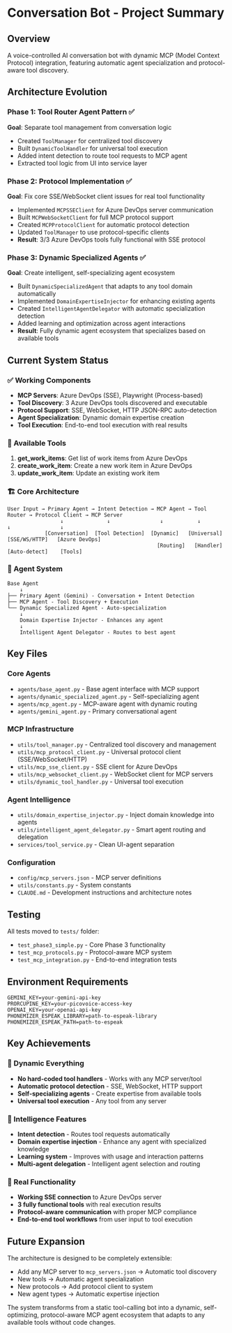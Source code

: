 # Conversation Bot - Project Summary

## Overview
A voice-controlled AI conversation bot with dynamic MCP (Model Context Protocol) integration, featuring automatic agent specialization and protocol-aware tool discovery.

## Architecture Evolution

### Phase 1: Tool Router Agent Pattern ✅
**Goal**: Separate tool management from conversation logic
- Created `ToolManager` for centralized tool discovery
- Built `DynamicToolHandler` for universal tool execution  
- Added intent detection to route tool requests to MCP agent
- Extracted tool logic from UI into service layer

### Phase 2: Protocol Implementation ✅
**Goal**: Fix core SSE/WebSocket client issues for real tool functionality
- Implemented `MCPSSEClient` for Azure DevOps server communication
- Built `MCPWebSocketClient` for full MCP protocol support
- Created `MCPProtocolClient` for automatic protocol detection
- Updated `ToolManager` to use protocol-specific clients
- **Result**: 3/3 Azure DevOps tools fully functional with SSE protocol

### Phase 3: Dynamic Specialized Agents ✅
**Goal**: Create intelligent, self-specializing agent ecosystem
- Built `DynamicSpecializedAgent` that adapts to any tool domain automatically
- Implemented `DomainExpertiseInjector` for enhancing existing agents
- Created `IntelligentAgentDelegator` with automatic specialization detection
- Added learning and optimization across agent interactions
- **Result**: Fully dynamic agent ecosystem that specializes based on available tools

## Current System Status

### ✅ Working Components
- **MCP Servers**: Azure DevOps (SSE), Playwright (Process-based)
- **Tool Discovery**: 3 Azure DevOps tools discovered and executable
- **Protocol Support**: SSE, WebSocket, HTTP JSON-RPC auto-detection
- **Agent Specialization**: Dynamic domain expertise creation
- **Tool Execution**: End-to-end tool execution with real results

### 🔧 Available Tools
1. **get_work_items**: Get list of work items from Azure DevOps
2. **create_work_item**: Create a new work item in Azure DevOps  
3. **update_work_item**: Update an existing work item

### 🏗️ Core Architecture

```
User Input → Primary Agent → Intent Detection → MCP Agent → Tool Router → Protocol Client → MCP Server
                 ↓              ↓                ↓           ↓              ↓                ↓
            [Conversation]  [Tool Detection]  [Dynamic]   [Universal]   [SSE/WS/HTTP]   [Azure DevOps]
                                                [Routing]   [Handler]     [Auto-detect]    [Tools]
```

### 🧠 Agent System

```
Base Agent
    ↓
├── Primary Agent (Gemini) - Conversation + Intent Detection
├── MCP Agent - Tool Discovery + Execution  
└── Dynamic Specialized Agent - Auto-specialization
    ↓
    Domain Expertise Injector - Enhances any agent
    ↓
    Intelligent Agent Delegator - Routes to best agent
```

## Key Files

### Core Agents
- `agents/base_agent.py` - Base agent interface with MCP support
- `agents/dynamic_specialized_agent.py` - Self-specializing agent
- `agents/mcp_agent.py` - MCP-aware agent with dynamic routing
- `agents/gemini_agent.py` - Primary conversational agent

### MCP Infrastructure  
- `utils/tool_manager.py` - Centralized tool discovery and management
- `utils/mcp_protocol_client.py` - Universal protocol client (SSE/WebSocket/HTTP)
- `utils/mcp_sse_client.py` - SSE client for Azure DevOps
- `utils/mcp_websocket_client.py` - WebSocket client for MCP servers
- `utils/dynamic_tool_handler.py` - Universal tool execution

### Agent Intelligence
- `utils/domain_expertise_injector.py` - Inject domain knowledge into agents
- `utils/intelligent_agent_delegator.py` - Smart agent routing and delegation
- `services/tool_service.py` - Clean UI-agent separation

### Configuration
- `config/mcp_servers.json` - MCP server definitions
- `utils/constants.py` - System constants
- `CLAUDE.md` - Development instructions and architecture notes

## Testing
All tests moved to `tests/` folder:
- `test_phase3_simple.py` - Core Phase 3 functionality
- `test_mcp_protocols.py` - Protocol-aware MCP system
- `test_mcp_integration.py` - End-to-end integration tests

## Environment Requirements
```
GEMINI_KEY=your-gemini-api-key
PRORCUPINE_KEY=your-picovoice-access-key
OPENAI_KEY=your-openai-api-key
PHONEMIZER_ESPEAK_LIBRARY=path-to-espeak-library
PHONEMIZER_ESPEAK_PATH=path-to-espeak
```

## Key Achievements

### 🎯 Dynamic Everything
- **No hard-coded tool handlers** - Works with any MCP server/tool
- **Automatic protocol detection** - SSE, WebSocket, HTTP support
- **Self-specializing agents** - Create expertise from available tools
- **Universal tool execution** - Any tool from any server

### 🧠 Intelligence Features  
- **Intent detection** - Routes tool requests automatically
- **Domain expertise injection** - Enhance any agent with specialized knowledge
- **Learning system** - Improves with usage and interaction patterns
- **Multi-agent delegation** - Intelligent agent selection and routing

### 🔧 Real Functionality
- **Working SSE connection** to Azure DevOps server
- **3 fully functional tools** with real execution results
- **Protocol-aware communication** with proper MCP compliance
- **End-to-end tool workflows** from user input to tool execution

## Future Expansion
The architecture is designed to be completely extensible:
- Add any MCP server to `mcp_servers.json` → Automatic tool discovery
- New tools → Automatic agent specialization  
- New protocols → Add protocol client to system
- New agent types → Automatic expertise injection

The system transforms from a static tool-calling bot into a dynamic, self-optimizing, protocol-aware MCP agent ecosystem that adapts to any available tools without code changes.